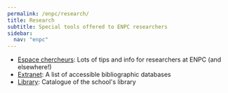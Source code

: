 ```yaml
---
permalink: /enpc/research/
title: Research
subtitle: Special tools offered to ENPC researchers
sidebar:
  nav: "enpc"
---
```


- [Espace chercheurs](https://espacechercheurs.enpc.fr/): Lots of tips and info for researchers at ENPC (and elsewhere!)
- [Extranet](https://extranet.enpc.fr/public/index.htm): A list of accessible bibliographic databases
- [Library](https://bibliotheque.enpc.fr/exl-php/accueil): Catalogue of the school's library
